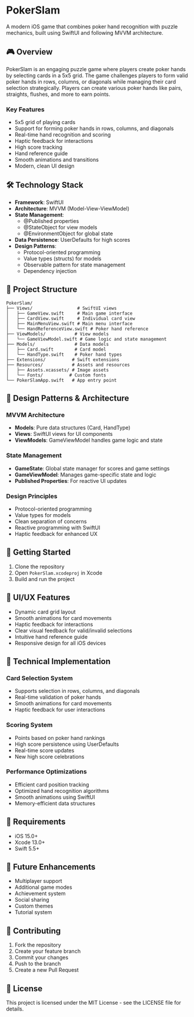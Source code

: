 # PokerSlam

A modern iOS game that combines poker hand recognition with puzzle mechanics, built using SwiftUI and following MVVM architecture.

## 🎮 Overview

PokerSlam is an engaging puzzle game where players create poker hands by selecting cards in a 5x5 grid. The game challenges players to form valid poker hands in rows, columns, or diagonals while managing their card selection strategically. Players can create various poker hands like pairs, straights, flushes, and more to earn points.

### Key Features
- 5x5 grid of playing cards
- Support for forming poker hands in rows, columns, and diagonals
- Real-time hand recognition and scoring
- Haptic feedback for interactions
- High score tracking
- Hand reference guide
- Smooth animations and transitions
- Modern, clean UI design

## 🛠 Technology Stack

- **Framework**: SwiftUI
- **Architecture**: MVVM (Model-View-ViewModel)
- **State Management**: 
  - @Published properties
  - @StateObject for view models
  - @EnvironmentObject for global state
- **Data Persistence**: UserDefaults for high scores
- **Design Patterns**:
  - Protocol-oriented programming
  - Value types (structs) for models
  - Observable pattern for state management
  - Dependency injection

## 📁 Project Structure

```
PokerSlam/
├── Views/                 # SwiftUI views
│   ├── GameView.swift     # Main game interface
│   ├── CardView.swift     # Individual card view
│   ├── MainMenuView.swift # Main menu interface
│   └── HandReferenceView.swift # Poker hand reference
├── ViewModels/           # View models
│   └── GameViewModel.swift # Game logic and state management
├── Models/               # Data models
│   ├── Card.swift        # Card model
│   └── HandType.swift    # Poker hand types
├── Extensions/          # Swift extensions
├── Resources/           # Assets and resources
│   ├── Assets.xcassets/ # Image assets
│   └── Fonts/          # Custom fonts
└── PokerSlamApp.swift   # App entry point
```

## 🎯 Design Patterns & Architecture

### MVVM Architecture
- **Models**: Pure data structures (Card, HandType)
- **Views**: SwiftUI views for UI components
- **ViewModels**: GameViewModel handles game logic and state

### State Management
- **GameState**: Global state manager for scores and game settings
- **GameViewModel**: Manages game-specific state and logic
- **Published Properties**: For reactive UI updates

### Design Principles
- Protocol-oriented programming
- Value types for models
- Clean separation of concerns
- Reactive programming with SwiftUI
- Haptic feedback for enhanced UX

## 🚀 Getting Started

1. Clone the repository
2. Open `PokerSlam.xcodeproj` in Xcode
3. Build and run the project

## 🎨 UI/UX Features

- Dynamic card grid layout
- Smooth animations for card movements
- Haptic feedback for interactions
- Clear visual feedback for valid/invalid selections
- Intuitive hand reference guide
- Responsive design for all iOS devices

## 🔧 Technical Implementation

### Card Selection System
- Supports selection in rows, columns, and diagonals
- Real-time validation of poker hands
- Smooth animations for card movements
- Haptic feedback for user interactions

### Scoring System
- Points based on poker hand rankings
- High score persistence using UserDefaults
- Real-time score updates
- New high score celebrations

### Performance Optimizations
- Efficient card position tracking
- Optimized hand recognition algorithms
- Smooth animations using SwiftUI
- Memory-efficient data structures

## 📱 Requirements

- iOS 15.0+
- Xcode 13.0+
- Swift 5.5+

## 🔄 Future Enhancements

- Multiplayer support
- Additional game modes
- Achievement system
- Social sharing
- Custom themes
- Tutorial system

## 📝 Contributing

1. Fork the repository
2. Create your feature branch
3. Commit your changes
4. Push to the branch
5. Create a new Pull Request

## 📄 License

This project is licensed under the MIT License - see the LICENSE file for details. 
